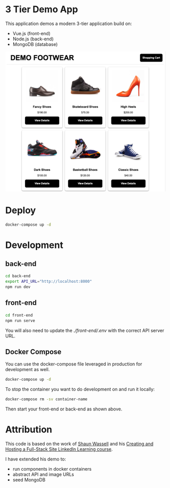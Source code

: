 # 3 Tier Demo App
This application demos a modern 3-tier application build on:
- Vue.js (front-end)
- Node.js (back-end)
- MongoDB (database)

![Demo Footwear Site](./demo_footwear.png)

# Deploy 
```bash
docker-compose up -d
```

# Development 
## back-end
```bash
cd back-end
export API_URL="http://localhost:8000"
npm run dev
```

## front-end
```bash
cd front-end
npm run serve
```

You will also need to update the *./front-end/.env* with the correct API server URL.

## Docker Compose
You can use the docker-compose file leveraged in production for development as well.
```bash
docker-compose up -d
```

To stop the container you want to do development on and run it locally:
```bash
docker-compose rm -sv container-name
```

Then start your front-end or back-end as shown above. 

# Attribution
This code is based on the work of [Shaun Wassell](https://www.linkedin.com/in/shaun-wassell?trk=lil_course&lipi=urn%3Ali%3Apage%3Ad_learning_content%3BEJRJvvk4SzmhYz%2Bf1ZJBUw%3D%3D&licu=urn%3Ali%3Acontrol%3Ad_learning_content-view_on_linkedin) and his [Creating and Hosting a Full-Stack Site LinkedIn Learning course](https://www.linkedin.com/learning/vue-js-creating-and-hosting-a-full-stack-site/).

I have extended his demo to:
- run components in docker containers
- abstract API and image URLs 
- seed MongoDB 